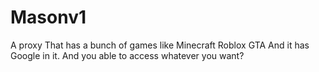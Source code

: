 # Masonv1
A proxy That has a bunch of games like Minecraft Roblox GTA And it has Google in it. And you able to access whatever you want?

